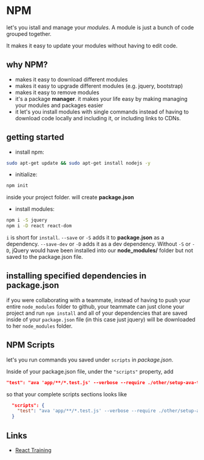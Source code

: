 # NPM
let's you istall and manage your _modules_. A module is just a bunch of code grouped together.

It makes it easy to update your modules without having to edit code. 

## why NPM?
- makes it easy to download different modules
- makes it easy to upgrade different modules (e.g. jquery, bootstrap)
- makes it easy to remove modules
- it's a package **manager**. it makes your life easy by making managing your modules and packages easier
- it let's you install modules with single commands instead of having to download code locally and including it, or including links to CDNs.

## getting started
- install npm: 

```bash
sudo apt-get update && sudo apt-get install nodejs -y
```
- initialize: 

```bash
npm init
```
inside your project folder. will create **package.json**

- install modules: 

```bash
npm i -S jquery
npm i -D react react-dom
```

`i` is short for `install`. `--save` or `-S` adds it to **package.json** as a dependency. `--save-dev` or `-D` adds it as a dev dependency. Without `-S` or `-D`, jQuery would have been installed into our **node_modules/** folder but not saved to the package.json file.

## installing specified dependencies in package.json

if you were collaborating with a teammate, instead of having to push your entire `node_modules` folder to github, your teammate can just clone your project and run `npm install` and all of your dependencies that are saved inside of your `package.json` file (in this case just jquery) will be downloaded to her `node_modules` folder.


## NPM Scripts
let's you run commands you saved under `scripts` in _package.json_.

Inside of your package.json file, under the `"scripts"` property, add

```json
"test": "ava 'app/**/*.test.js' --verbose --require ./other/setup-ava-tests.js"
```

so that your complete scripts sections looks like

```json
  "scripts": {
    "test": "ava 'app/**/*.test.js' --verbose --require ./other/setup-ava-tests.js"
  }
```

Links
---
- [React Training](https://online.reacttraining.com/courses/reactjsfundamentals/lectures/762526#/finished)
